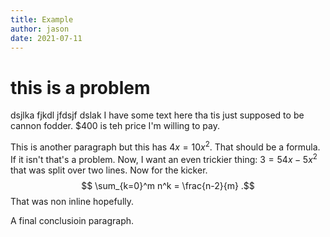 ```yaml
---
title: Example
author: jason
date: 2021-07-11
---
```


# this is a problem

dsjlka fjkdl jfdsjf dslak I have some text here tha tis just supposed to be
cannon fodder. $400 is teh price I'm willing to pay.

This is another paragraph but this has $4x = 10x^2$. That should be a
formula. If it isn't that's a problem. Now, I want an even trickier thing: $3 =
54x - 5x^2$ that was split over two lines. Now for the kicker. 
$$ \sum_{k=0}^m n^k = \frac{n-2}{m} .$$ That was non inline hopefully.

A final conclusioin paragraph.
